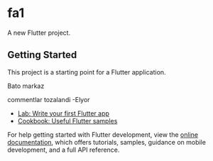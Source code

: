 # fa1

A new Flutter project.

## Getting Started

This project is a starting point for a Flutter application.

Bato markaz

commentlar tozalandi
-Elyor


- [Lab: Write your first Flutter app](https://docs.flutter.dev/get-started/codelab)
- [Cookbook: Useful Flutter samples](https://docs.flutter.dev/cookbook)

For help getting started with Flutter development, view the
[online documentation](https://docs.flutter.dev/), which offers tutorials,
samples, guidance on mobile development, and a full API reference.

